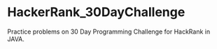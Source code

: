 # HackerRank_30DayChallenge
Practice problems on 30 Day Programming Challenge for HackRank in JAVA.
